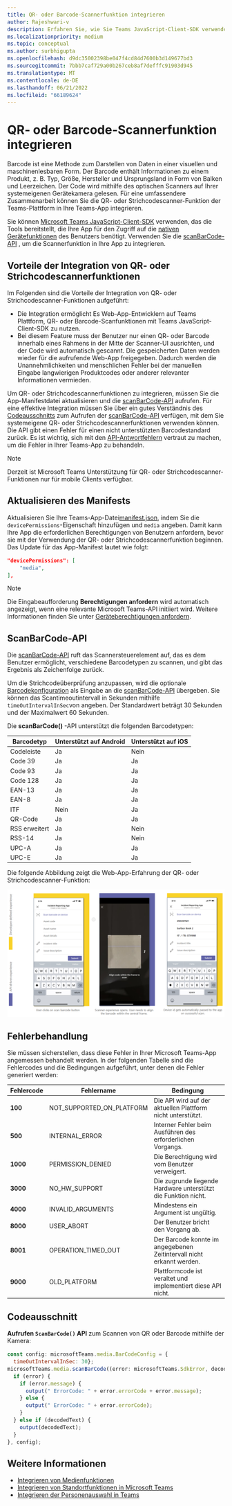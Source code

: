 ```yaml
---
title: QR- oder Barcode-Scannerfunktion integrieren
author: Rajeshwari-v
description: Erfahren Sie, wie Sie Teams JavaScript-Client-SDK verwenden, um qr- oder Strichcodescannerfunktionen zu nutzen und die Vorteile der Integration von QR- oder Strichcodescannerfunktionen zu kennen.
ms.localizationpriority: medium
ms.topic: conceptual
ms.author: surbhigupta
ms.openlocfilehash: d9dc35002398be047f4cd84d7600b3d149677bd3
ms.sourcegitcommit: 7bbb7caf729a00b267ceb8af7defffc91903d945
ms.translationtype: MT
ms.contentlocale: de-DE
ms.lasthandoff: 06/21/2022
ms.locfileid: "66189624"
---
```

# <a name="integrate-qr-or-barcode-scanner-capability"></a>QR- oder Barcode-Scannerfunktion integrieren

Barcode ist eine Methode zum Darstellen von Daten in einer visuellen und maschinenlesbaren Form. Der Barcode enthält Informationen zu einem Produkt, z. B. Typ, Größe, Hersteller und Ursprungsland in Form von Balken und Leerzeichen. Der Code wird mithilfe des optischen Scanners auf Ihrer systemeigenen Gerätekamera gelesen. Für eine umfassendere Zusammenarbeit können Sie die QR- oder Strichcodescanner-Funktion der Teams-Plattform in Ihre Teams-App integrieren.

Sie können [Microsoft Teams JavaScript-Client-SDK](/javascript/api/overview/msteams-client?view=msteams-client-js-latest&preserve-view=true) verwenden, das die Tools bereitstellt, die Ihre App für den Zugriff auf die [nativen Gerätefunktionen](native-device-permissions.md) des Benutzers benötigt. Verwenden Sie die [scanBarCode-API](/javascript/api/@microsoft/teams-js/microsoftteams.media?view=msteams-client-js-latest&preserve-view=true#scanBarCode__error__SdkError__decodedText__string_____void__BarCodeConfig_) , um die Scannerfunktion in Ihre App zu integrieren.

## <a name="advantage-of-integrating-qr-or-barcode-scanner-capability"></a>Vorteile der Integration von QR- oder Strichcodescannerfunktionen

Im Folgenden sind die Vorteile der Integration von QR- oder Strichcodescanner-Funktionen aufgeführt:

* Die Integration ermöglicht Es Web-App-Entwicklern auf Teams Plattform, QR- oder Barcode-Scanfunktionen mit Teams JavaScript-Client-SDK zu nutzen.
* Bei diesem Feature muss der Benutzer nur einen QR- oder Barcode innerhalb eines Rahmens in der Mitte der Scanner-UI ausrichten, und der Code wird automatisch gescannt. Die gespeicherten Daten werden wieder für die aufrufende Web-App freigegeben. Dadurch werden die Unannehmlichkeiten und menschlichen Fehler bei der manuellen Eingabe langwierigen Produktcodes oder anderer relevanter Informationen vermieden.

Um QR- oder Strichcodescannerfunktionen zu integrieren, müssen Sie die App-Manifestdatei aktualisieren und die [scanBarCode-API](/javascript/api/@microsoft/teams-js/microsoftteams.media?view=msteams-client-js-latest&preserve-view=true#scanBarCode__error__SdkError__decodedText__string_____void__BarCodeConfig_) aufrufen. Für eine effektive Integration müssen Sie über ein gutes Verständnis des [Codeausschnitts](#code-snippet) zum Aufrufen der [scanBarCode-API](/javascript/api/@microsoft/teams-js/microsoftteams.media?view=msteams-client-js-latest&preserve-view=true#scanBarCode__error__SdkError__decodedText__string_____void__BarCodeConfig_) verfügen, mit dem Sie systemeigene QR- oder Strichcodescannerfunktionen verwenden können. Die API gibt einen Fehler für einen nicht unterstützten Barcodestandard zurück.
Es ist wichtig, sich mit den [API-Antwortfehlern](#error-handling) vertraut zu machen, um die Fehler in Ihrer Teams-App zu behandeln.

> [!NOTE]
> Derzeit ist Microsoft Teams Unterstützung für QR- oder Strichcodescanner-Funktionen nur für mobile Clients verfügbar.

## <a name="update-manifest"></a>Aktualisieren des Manifests

Aktualisieren Sie Ihre Teams-App-Datei[manifest.json](../../resources/schema/manifest-schema.md#devicepermissions), indem Sie die `devicePermissions`-Eigenschaft hinzufügen und `media` angeben. Damit kann Ihre App die erforderlichen Berechtigungen von Benutzern anfordern, bevor sie mit der Verwendung der QR- oder Strichcodescannerfunktion beginnen. Das Update für das App-Manifest lautet wie folgt:

``` json
"devicePermissions": [
    "media",
],
```

> [!NOTE]
> Die Eingabeaufforderung **Berechtigungen anfordern** wird automatisch angezeigt, wenn eine relevante Microsoft Teams-API initiiert wird. Weitere Informationen finden Sie unter [Geräteberechtigungen anfordern](native-device-permissions.md).

## <a name="scanbarcode-api"></a>ScanBarCode-API

Die [scanBarCode-API](/javascript/api/@microsoft/teams-js/microsoftteams.media?view=msteams-client-js-latest&preserve-view=true#scanBarCode__error__SdkError__decodedText__string_____void__BarCodeConfig_) ruft das Scannersteuerelement auf, das es dem Benutzer ermöglicht, verschiedene Barcodetypen zu scannen, und gibt das Ergebnis als Zeichenfolge zurück.

Um die Strichcodeüberprüfung anzupassen, wird die optionale [Barcodekonfiguration](/javascript/api/@microsoft/teams-js/microsoftteams.media.barcodeconfig?view=msteams-client-js-latest&preserve-view=true) als Eingabe an die [scanBarCode-API](/javascript/api/@microsoft/teams-js/microsoftteams.media?view=msteams-client-js-latest&preserve-view=true#scanBarCode__error__SdkError__decodedText__string_____void__BarCodeConfig_) übergeben. Sie können das Scantimeoutintervall in Sekunden mithilfe `timeOutIntervalInSec`von angeben. Der Standardwert beträgt 30 Sekunden und der Maximalwert 60 Sekunden.

Die **scanBarCode()** -API unterstützt die folgenden Barcodetypen:

| Barcodetyp | Unterstützt auf Android | Unterstützt auf iOS |
| ---------- | ---------- | ------------ |
| Codeleiste | Ja | Nein |
| Code 39 | Ja | Ja |
| Code 93 | Ja | Ja |
| Code 128 | Ja | Ja |
| EAN-13 | Ja | Ja |
| EAN-8 | Ja | Ja |
| ITF | Nein | Ja |
| QR-Code | Ja | Ja |
| RSS erweitert | Ja | Nein |
| RSS-14 | Ja | Nein |
| UPC-A | Ja | Ja |
| UPC-E | Ja | Ja |

Die folgende Abbildung zeigt die Web-App-Erfahrung der QR- oder Strichcodescanner-Funktion:

![Web-App-Erfahrung für QR- oder Strichcodescanner-Funktionen](../../assets/images/tabs/qr-barcode-scanner-capability.png)

## <a name="error-handling"></a>Fehlerbehandlung

Sie müssen sicherstellen, dass diese Fehler in Ihrer Microsoft Teams-App angemessen behandelt werden. In der folgenden Tabelle sind die Fehlercodes und die Bedingungen aufgeführt, unter denen die Fehler generiert werden:

|Fehlercode |  Fehlername     | Bedingung|
| --------- | --------------- | -------- |
| **100** | NOT_SUPPORTED_ON_PLATFORM | Die API wird auf der aktuellen Plattform nicht unterstützt.|
| **500** | INTERNAL_ERROR | Interner Fehler beim Ausführen des erforderlichen Vorgangs.|
| **1000** | PERMISSION_DENIED |Die Berechtigung wird vom Benutzer verweigert.|
| **3000** | NO_HW_SUPPORT | Die zugrunde liegende Hardware unterstützt die Funktion nicht.|
| **4000** | INVALID_ARGUMENTS | Mindestens ein Argument ist ungültig.|
| **8000** | USER_ABORT |Der Benutzer bricht den Vorgang ab.|
| **8001** | OPERATION_TIMED_OUT | Der Barcode konnte im angegebenen Zeitintervall nicht erkannt werden.|
| **9000** | OLD_PLATFORM | Plattformcode ist veraltet und implementiert diese API nicht.|

## <a name="code-snippet"></a>Codeausschnitt

**Aufrufen `ScanBarCode()` API** zum Scannen von QR oder Barcode mithilfe der Kamera:

```javascript
const config: microsoftTeams.media.BarCodeConfig = {
  timeOutIntervalInSec: 30};
microsoftTeams.media.scanBarCode((error: microsoftTeams.SdkError, decodedText: string) => {
  if (error) {
    if (error.message) {
      output(" ErrorCode: " + error.errorCode + error.message);
    } else {
      output(" ErrorCode: " + error.errorCode);
    }
  } else if (decodedText) {
    output(decodedText);
  }
}, config);
```

## <a name="see-also"></a>Weitere Informationen

* [Integrieren von Medienfunktionen](media-capabilities.md)
* [Integrieren von Standortfunktionen in Microsoft Teams](location-capability.md)
* [Integrieren der Personenauswahl in Teams](people-picker-capability.md)
